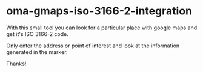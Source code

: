 # oma-gmaps-iso-3166-2-integration
With this small tool you can look for a particular place with google maps and get it's ISO 3166-2 code.

Only enter the address or point of interest and look at the information generated in the marker.

Thanks!
 